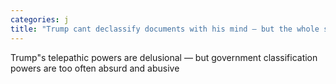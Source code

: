 ```yaml
---
categories: j
title: "Trump cant declassify documents with his mind — but the whole system is badly broken"
---
```

Trump"s telepathic powers are delusional — but government classification powers are too often absurd and abusive